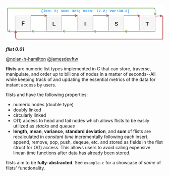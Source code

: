 <p align="center">
  <img src="https://raw.githubusercontent.com/nolan-h-hamilton/flist/master/docs/flist.png" alt="flist"/>
</p>

***flist 0.01***

[@nolan-h-hamilton](https://github.com/nolan-h-hamilton/) [@jamesdevftw](https://github.com/jamesdevftw/)


**flists** are numeric list types implemented in C that can store, traverse, manipulate, and order up to billions of nodes in a matter of seconds--All while keeping track of and updating the essential metrics of the data for instant access by users.

flists and have the following properties:

* numeric nodes (double type)
* doubly linked
* circularly linked
* O(1) access to head and tail nodes which allows flists to be
    easily utilized as *stacks* and *queues*
* **length**, **mean**, **variance**, **standard deviation**, and **sum**
    of flists are recalculated in *constant time* incrementally following each
    insert, append, remove, pop, push, deqeue, etc. and stored as fields in the
    flist struct for O(1) access. This allows users to avoid caling expensive 
    linear-time functions after data has already been stored.

flists aim to be **fully-abstracted**. See `example.c` for a showcase of *some* of
flists' functionality. 
